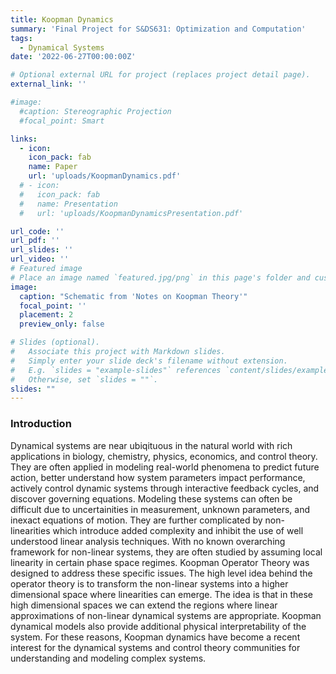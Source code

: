 ```yaml
---
title: Koopman Dynamics
summary: 'Final Project for S&DS631: Optimization and Computation'
tags:
  - Dynamical Systems
date: '2022-06-27T00:00:00Z'

# Optional external URL for project (replaces project detail page).
external_link: ''

#image: 
  #caption: Stereographic Projection
  #focal_point: Smart

links:
  - icon: 
    icon_pack: fab
    name: Paper
    url: 'uploads/KoopmanDynamics.pdf'
  # - icon: 
  #   icon_pack: fab
  #   name: Presentation
  #   url: 'uploads/KoopmanDynamicsPresentation.pdf'

url_code: ''
url_pdf: ''
url_slides: ''
url_video: ''
# Featured image
# Place an image named `featured.jpg/png` in this page's folder and customize its options here.
image: 
  caption: "Schematic from 'Notes on Koopman Theory'"
  focal_point: ''
  placement: 2
  preview_only: false

# Slides (optional).
#   Associate this project with Markdown slides.
#   Simply enter your slide deck's filename without extension.
#   E.g. `slides = "example-slides"` references `content/slides/example-slides.md`.
#   Otherwise, set `slides = ""`.
slides: ""
---
```



### Introduction

Dynamical systems are near ubiqituous in the natural world with rich applications in biology, chemistry, physics,
economics, and control theory. They are often applied in modeling real-world phenomena to predict future action,
better understand how system parameters impact performance, actively control dynamic systems through interactive
feedback cycles, and discover governing equations. Modeling these systems can often be difficult due to uncertainities
in measurement, unknown parameters, and inexact equations of motion. They are further complicated by non-
linearities which introduce added complexity and inhibit the use of well understood linear analysis techniques.
With no known overarching framework for non-linear systems, they are often studied by assuming local linearity in
certain phase space regimes. Koopman Operator Theory was designed to address these specific issues. The high
level idea behind the operator theory is to transform the non-linear systems into a higher dimensional space where
linearities can emerge. The idea is that in these high dimensional spaces we can extend the regions where linear
approximations of non-linear dynamical systems are appropriate. Koopman dynamical models also provide additional
physical interpretability of the system. For these reasons, Koopman dynamics have become a recent interest for the
dynamical systems and control theory communities for understanding and modeling complex systems.
